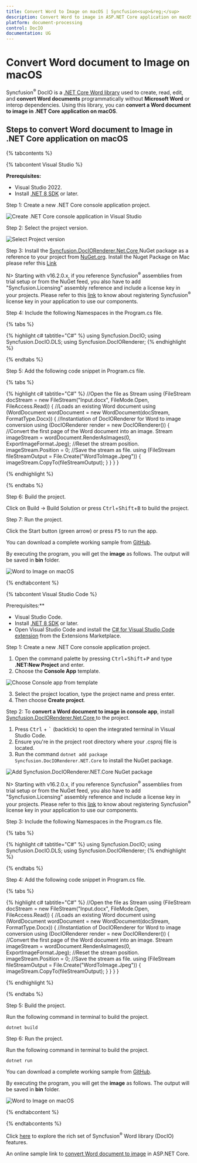 ```yaml
---
title: Convert Word to Image on macOS | Syncfusion<sup>&reg;</sup>
description: Convert Word to image in ASP.NET Core application on macOS using .NET Core Word (DocIO) library without Microsoft Word or interop dependencies.
platform: document-processing
control: DocIO
documentation: UG
---
```


# Convert Word document to Image on macOS

Syncfusion<sup>&reg;</sup> DocIO is a [.NET Core Word library](https://www.syncfusion.com/document-processing/word-framework/net-core/word-library) used to create, read, edit, and **convert Word documents** programmatically without **Microsoft Word** or interop dependencies. Using this library, you can **convert a Word document to image in .NET Core application on macOS**.

## Steps to convert Word document to Image in .NET Core application on macOS

{% tabcontents %}

{% tabcontent Visual Studio %}

**Prerequisites:**

* Visual Studio 2022.
* Install [.NET 8 SDK](https://dotnet.microsoft.com/en-us/download/dotnet/8.0) or later.

Step 1: Create a new .NET Core console application project.

![Create .NET Core console application in Visual Studio](Mac-images/CreateProject.png)

Step 2: Select the project version.

![Select Project version](Mac-images/selectprojectverion.png)

Step 3: Install the [Syncfusion.DocIORenderer.Net.Core ](https://www.nuget.org/packages/Syncfusion.DocIORenderer.Net.Core/) NuGet package as a reference to your project from [NuGet.org](https://www.nuget.org/). Install the Nuget Package on Mac please refer this [Link](https://learn.microsoft.com/en-us/visualstudio/mac/nuget-walkthrough?view=vsmac-2022)


N> Starting with v16.2.0.x, if you reference Syncfusion<sup>&reg;</sup> assemblies from trial setup or from the NuGet feed, you also have to add "Syncfusion.Licensing" assembly reference and include a license key in your projects. Please refer to this [link](https://help.syncfusion.com/common/essential-studio/licensing/overview) to know about registering Syncfusion<sup>&reg;</sup> license key in your application to use our components.

Step 4: Include the following Namespaces in the Program.cs file.

{% tabs %}

{% highlight c# tabtitle="C#" %}
using Syncfusion.DocIO;
using Syncfusion.DocIO.DLS;
using Syncfusion.DocIORenderer;
{% endhighlight %}

{% endtabs %}

Step 5: Add the following code snippet in Program.cs file.

{% tabs %}

{% highlight c# tabtitle="C#" %}
//Open the file as Stream
using (FileStream docStream = new FileStream("Input.docx", FileMode.Open, FileAccess.Read))
{
    //Loads an existing Word document
    using (WordDocument wordDocument = new WordDocument(docStream, FormatType.Docx))
    {
        //Instantiation of DocIORenderer for Word to image conversion
        using (DocIORenderer render = new DocIORenderer())
        {
            //Convert the first page of the Word document into an image.
            Stream imageStream = wordDocument.RenderAsImages(0, ExportImageFormat.Jpeg);
            //Reset the stream position.
            imageStream.Position = 0;
            //Save the stream as file.
            using (FileStream fileStreamOutput = File.Create("WordToImage.Jpeg"))
            {
                imageStream.CopyTo(fileStreamOutput);
            }
        }
    }
}

{% endhighlight %}

{% endtabs %}

Step 6: Build the project.

Click on Build → Build Solution or press <kbd>Ctrl</kbd>+<kbd>Shift</kbd>+<kbd>B</kbd> to build the project.

Step 7: Run the project.

Click the Start button (green arrow) or press <kbd>F5</kbd> to run the app.

You can download a complete working sample from [GitHub](https://github.com/SyncfusionExamples/DocIO-Examples/tree/main/Word-to-Image-conversion/Convert-Word-to-image/Mac).

By executing the program, you will get the **image** as follows. The output will be saved in **bin** folder.

![Word to Image on macOS](WordToPDF_images/Output-WordtoImage.png)

{% endtabcontent %}

{% tabcontent Visual Studio Code %}

Prerequisites:**

* Visual Studio Code.
* Install [.NET 8 SDK](https://dotnet.microsoft.com/en-us/download/dotnet/8.0) or later.
* Open Visual Studio Code and install the [C# for Visual Studio Code extension](https://marketplace.visualstudio.com/items?itemName=ms-dotnettools.csharp) from the Extensions Marketplace.

Step 1: Create a new .NET Core console application project.
1. Open the command palette by pressing <kbd>Ctrl</kbd>+<kbd>Shift</kbd>+<kbd>P</kbd> and type **.NET:New Project** and enter.
2. Choose the **Console App** template.

![Choose Console app from template](Mac-images/Console-app-template.png)

3. Select the project location, type the project name and press enter.
4. Then choose **Create project**.

Step 2: To **convert a Word document to image in console app**, install [Syncfusion.DocIORenderer.Net.Core ](https://www.nuget.org/packages/Syncfusion.DocIORenderer.Net.Core/) to the project.
1. Press <kbd>Ctrl</kbd> + <kbd>`</kbd> (backtick) to open the integrated terminal in Visual Studio Code.
2. Ensure you're in the project root directory where your .csproj file is located.
3. Run the command `dotnet add package Syncfusion.DocIORenderer.NET.Core` to install the NuGet package.

![Add Syncfusion.DocIORenderer.NET.Core NuGet package](Mac-images/Command-to-add-NuGet-package-console.png) 

N> Starting with v16.2.0.x, if you reference Syncfusion<sup>&reg;</sup> assemblies from trial setup or from the NuGet feed, you also have to add "Syncfusion.Licensing" assembly reference and include a license key in your projects. Please refer to this [link](https://help.syncfusion.com/common/essential-studio/licensing/overview) to know about registering Syncfusion<sup>&reg;</sup> license key in your application to use our components.

Step 3: Include the following Namespaces in the Program.cs file.

{% tabs %}

{% highlight c# tabtitle="C#" %}
using Syncfusion.DocIO;
using Syncfusion.DocIO.DLS;
using Syncfusion.DocIORenderer;
{% endhighlight %}

{% endtabs %}

Step 4: Add the following code snippet in Program.cs file.

{% tabs %}

{% highlight c# tabtitle="C#" %}
//Open the file as Stream
using (FileStream docStream = new FileStream("Input.docx", FileMode.Open, FileAccess.Read))
{
    //Loads an existing Word document
    using (WordDocument wordDocument = new WordDocument(docStream, FormatType.Docx))
    {
        //Instantiation of DocIORenderer for Word to image conversion
        using (DocIORenderer render = new DocIORenderer())
        {
            //Convert the first page of the Word document into an image.
            Stream imageStream = wordDocument.RenderAsImages(0, ExportImageFormat.Jpeg);
            //Reset the stream position.
            imageStream.Position = 0;
            //Save the stream as file.
            using (FileStream fileStreamOutput = File.Create("WordToImage.Jpeg"))
            {
                imageStream.CopyTo(fileStreamOutput);
            }
        }
    }
}

{% endhighlight %}

{% endtabs %}

Step 5: Build the project.

Run the following command in terminal to build the project.

```
dotnet build
```

Step 6: Run the project.

Run the following command in terminal to build the project.

```
dotnet run
```

You can download a complete working sample from [GitHub](https://github.com/SyncfusionExamples/DocIO-Examples/tree/main/Word-to-Image-conversion/Convert-Word-to-image/Mac).

By executing the program, you will get the **image** as follows. The output will be saved in **bin** folder.

![Word to Image on macOS](WordToPDF_images/Output-WordtoImage.png)

{% endtabcontent %}

{% endtabcontents %}

Click [here](https://www.syncfusion.com/document-processing/word-framework/net-core) to explore the rich set of Syncfusion<sup>&reg;</sup> Word library (DocIO) features. 

An online sample link to [convert Word document to image](https://ej2.syncfusion.com/aspnetcore/Word/WordToImage#/material3) in ASP.NET Core. 